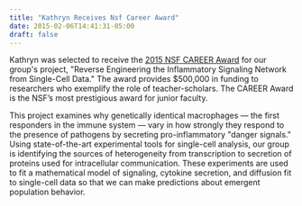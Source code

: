 ```yaml
---
title: "Kathryn Receives Nsf Career Award"
date: 2015-02-06T14:41:31-05:00
draft: false
---
```


Kathryn was selected to receive the [2015 NSF CAREER
Award](https://seas.yale.edu/news-events/news/kathryn-miller-jensen-receives-2015-nsf-career-award)
for our group's project, "Reverse Engineering the Inflammatory Signaling
Network from Single-Cell Data." The award provides $500,000 in funding to
researchers who exemplify the role of teacher-scholars. The CAREER Award is the
NSF’s most prestigious award for junior faculty.

This project examines why genetically identical macrophages — the first
responders in the immune system — vary in how strongly they respond to the
presence of pathogens by secreting pro-inflammatory "danger signals." Using
state-of-the-art experimental tools for single-cell analysis, our group is
identifying the sources of heterogeneity from transcription to secretion of
proteins used for intracellular communication. These experiments are used to
fit a mathematical model of signaling, cytokine secretion, and diffusion fit to
single-cell data so that we can make predictions about emergent population
behavior.

